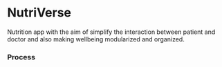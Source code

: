 # NutriVerse
Nutrition app with the aim of simplify the interaction between patient and doctor and also making wellbeing modularized and organized.

### Process